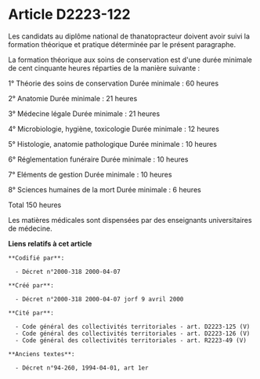# Article D2223-122

Les candidats au diplôme national de thanatopracteur doivent avoir suivi la formation théorique et pratique déterminée par le
présent paragraphe.

La formation théorique aux soins de conservation est d'une durée minimale de cent cinquante heures réparties de la manière
suivante :

1° Théorie des soins de conservation Durée minimale : 60 heures

2° Anatomie Durée minimale : 21 heures

3° Médecine légale Durée minimale : 21 heures

4° Microbiologie, hygiène, toxicologie Durée minimale : 12 heures

5° Histologie, anatomie pathologique Durée minimale : 10 heures

6° Réglementation funéraire Durée minimale : 10 heures

7° Eléments de gestion Durée minimale : 10 heures

8° Sciences humaines de la mort Durée minimale : 6 heures

Total 150 heures

Les matières médicales sont dispensées par des enseignants universitaires de médecine.

**Liens relatifs à cet article**

	**Codifié par**:

	  - Décret n°2000-318 2000-04-07

	**Créé par**:

	  - Décret n°2000-318 2000-04-07 jorf 9 avril 2000

	**Cité par**:

	  - Code général des collectivités territoriales - art. D2223-125 (V)
	  - Code général des collectivités territoriales - art. D2223-126 (V)
	  - Code général des collectivités territoriales - art. R2223-49 (V)

	**Anciens textes**:

	  - Décret n°94-260, 1994-04-01, art 1er
